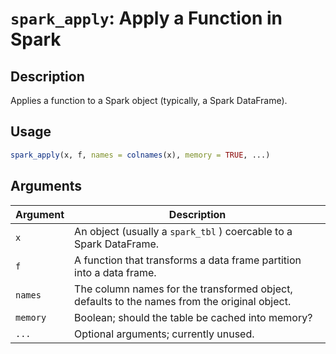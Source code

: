 # `spark_apply`: Apply a Function in Spark

## Description


 Applies a function to a Spark object (typically, a Spark DataFrame).


## Usage

```r
spark_apply(x, f, names = colnames(x), memory = TRUE, ...)
```


## Arguments

Argument      |Description
------------- |----------------
```x```     |     An object (usually a `spark_tbl` ) coercable to a Spark DataFrame.
```f```     |     A function that transforms a data frame partition into a data frame.
```names```     |     The column names for the transformed object, defaults to the names from the original object.
```memory```     |     Boolean; should the table be cached into memory?
```...```     |     Optional arguments; currently unused.

